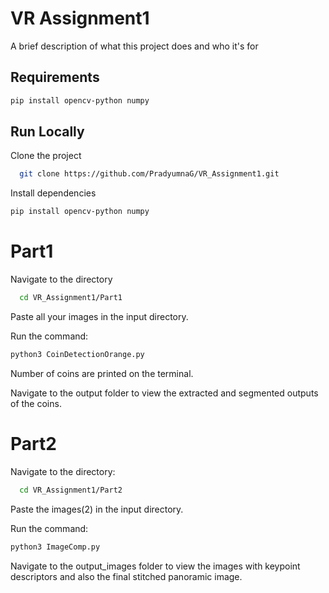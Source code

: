 
# VR Assignment1

A brief description of what this project does and who it's for



## Requirements
``` bash
pip install opencv-python numpy
```

## Run Locally

Clone the project

```bash
  git clone https://github.com/PradyumnaG/VR_Assignment1.git
```

Install dependencies

```bash
pip install opencv-python numpy
```

# Part1
Navigate to the directory

```bash
  cd VR_Assignment1/Part1
```
Paste all your images in the input directory.

Run the command:
``` bash
python3 CoinDetectionOrange.py
```
Number of coins are printed on the terminal.

Navigate to the output folder to view the extracted and segmented outputs of the coins.

# Part2
Navigate to the directory:
```bash
  cd VR_Assignment1/Part2
```
Paste the images(2) in the input directory.

Run the command:
``` bash
python3 ImageComp.py
```
Navigate to the output_images folder to view the images with keypoint descriptors and also the final stitched panoramic image.